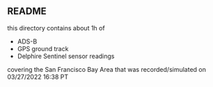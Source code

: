 ## README

this directory contains about 1h of 

  * ADS-B
  * GPS ground track
  * Delphire Sentinel sensor readings

covering the San Francisco Bay Area that was recorded/simulated on 03/27/2022 16:38 PT


